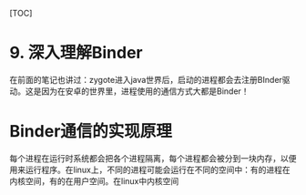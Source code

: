 [TOC]

# 9. 深入理解Binder

在前面的笔记也讲过：zygote进入java世界后，启动的进程都会去注册BInder驱动。这是因为在安卓的世界里，进程使用的通信方式大都是Binder！

# Binder通信的实现原理

每个进程在运行时系统都会把各个进程隔离，每个进程都会被分到一块内存，以便用来运行程序。在linux上，不同的进程可能会运行在不同的空间中：有的进程在内核空间，有的在用户空间。在linux中内核空间